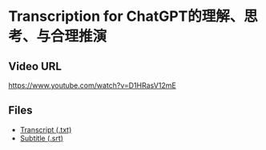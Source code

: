 # Transcription for ChatGPT的理解、思考、与合理推演
## Video URL
https://www.youtube.com/watch?v=D1HRasV12mE
 
## Files
- [Transcript (.txt)](./transcript.txt)
- [Subtitle (.srt)](./transcript.srt)
